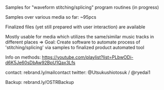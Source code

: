 Samples for "waveform stitching/splicing" program routines (in progress)

Samples over various media so far: ~95pcs

Finalized files (yet still prepared with user interaction) are available

Mostly usable for media which utilizes the same/similar music tracks in different places
=> Goal: Create software to automate process of 'stitching/splicing' via samples to finalized product automated tool

Info on methods:
https://youtube.com/playlist?list=PLbwODi-d6K5Je60sDbAw92BpU1Qax3Lfs

contact: rebrand.ly/mailcontact
twitter: @Utsukushiotosuk / @ryedai1

Backup: rebrand.ly/OSTRBackup
